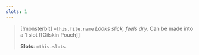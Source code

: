 ```yaml
---
slots: 1
---
```


> [!monsterbit] `=this.file.name`
>*Looks slick, feels dry.*
> Can be made into a 1 slot [[Oilskin Pouch]]
> 
> **Slots**: `=this.slots`

